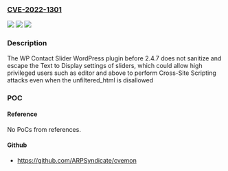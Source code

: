 ### [CVE-2022-1301](https://cve.mitre.org/cgi-bin/cvename.cgi?name=CVE-2022-1301)
![](https://img.shields.io/static/v1?label=Product&message=WP%20Contact%20Slider&color=blue)
![](https://img.shields.io/static/v1?label=Version&message=2.4.7%3C%202.4.7%20&color=brighgreen)
![](https://img.shields.io/static/v1?label=Vulnerability&message=CWE-79%20Cross-site%20Scripting%20(XSS)&color=brighgreen)

### Description

The WP Contact Slider WordPress plugin before 2.4.7 does not sanitize and escape the Text to Display settings of sliders, which could allow high privileged users such as editor and above to perform Cross-Site Scripting attacks even when the unfiltered_html is disallowed

### POC

#### Reference
No PoCs from references.

#### Github
- https://github.com/ARPSyndicate/cvemon

